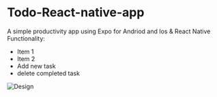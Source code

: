 # Todo-React-native-app
A simple productivity app using Expo for Andriod and Ios &amp; React Native
Functionality: 
* Item 1
* Item 2
* Add new task
* delete completed task

![Design](https://user-images.githubusercontent.com/64664405/123321561-08083e00-d52b-11eb-8fd5-b42a368146db.png)
